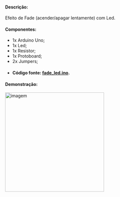 <h4>Descrição:</h4>
Efeito de Fade (acender/apagar lentamente) com Led.

<h4>Componentes:</h4>

 - 1x Arduino Uno;
 - 1x Led;
 - 1x Resistor;
 - 1x Protoboard;
 - 2x Jumpers;
 - <h4>Código fonte: <a href="https://github.com/paulotokarski/projetosArduino/blob/master/fade_led/fade_led.ino">fade_led.ino</a>.</h4>
 
<h4>Demonstração:</h4>
<p>
 <img src="https://github.com/paulotokarski/projetosArduino/blob/master/fade_led/fade_led.png" height="320px" width="auto" alt="imagem">
</p>
